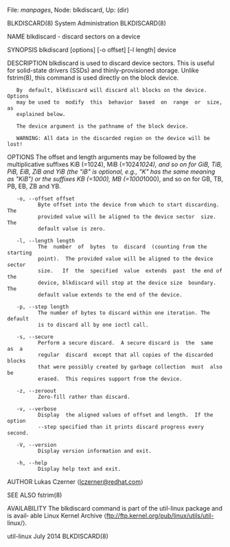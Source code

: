 File: *manpages*,  Node: blkdiscard,  Up: (dir)

BLKDISCARD(8)                System Administration               BLKDISCARD(8)



NAME
       blkdiscard - discard sectors on a device

SYNOPSIS
       blkdiscard [options] [-o offset] [-l length] device

DESCRIPTION
       blkdiscard  is  used  to  discard  device  sectors.  This is useful for
       solid-state drivers  (SSDs)  and  thinly-provisioned  storage.   Unlike
       fstrim(8), this command is used directly on the block device.

       By  default, blkdiscard will discard all blocks on the device.  Options
       may be used to  modify  this  behavior  based  on  range  or  size,  as
       explained below.

       The device argument is the pathname of the block device.

       WARNING: All data in the discarded region on the device will be lost!

OPTIONS
       The  offset  and length arguments may be followed by the multiplicative
       suffixes KiB (=1024), MiB (=1024*1024), and so on for  GiB,  TiB,  PiB,
       EiB,  ZiB and YiB (the "iB" is optional, e.g., "K" has the same meaning
       as "KiB") or the suffixes KB (=1000), MB (=1000*1000), and  so  on  for
       GB, TB, PB, EB, ZB and YB.

       -o, --offset offset
              Byte offset into the device from which to start discarding.  The
              provided value will be aligned to the device sector  size.   The
              default value is zero.

       -l, --length length
              The  number  of  bytes  to  discard  (counting from the starting
              point).  The provided value will be aligned to the device sector
              size.   If  the  specified  value  extends  past  the end of the
              device, blkdiscard will stop at the device size  boundary.   The
              default value extends to the end of the device.

       -p, --step length
              The number of bytes to discard within one iteration. The default
              is to discard all by one ioctl call.

       -s, --secure
              Perform a secure discard.  A secure discard is  the  same  as  a
              regular  discard  except that all copies of the discarded blocks
              that were possibly created by garbage collection  must  also  be
              erased.  This requires support from the device.

       -z, --zeroout
              Zero-fill rather than discard.

       -v, --verbose
              Display  the aligned values of offset and length.  If the option
              --step specified than it prints discard progress every second.

       -V, --version
              Display version information and exit.

       -h, --help
              Display help text and exit.

AUTHOR
       Lukas Czerner ⟨lczerner@redhat.com⟩

SEE ALSO
       fstrim(8)

AVAILABILITY
       The blkdiscard command is part of the util-linux package and is  avail‐
       able  Linux  Kernel Archive ⟨ftp://ftp.kernel.org/pub/linux/utils/util-
       linux/⟩.



util-linux                         July 2014                     BLKDISCARD(8)
